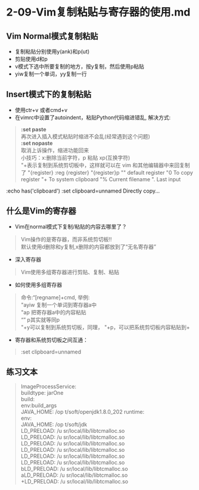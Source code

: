 # 2-09-Vim复制粘贴与寄存器的使用.md

## Vim Normal模式复制粘贴
- 复制粘贴分别使用y(ank)和p(ut)
- 剪贴使用d和p
- v模式下选中所要复制的地方，按y复制，然后使用p粘贴
- yiw复制一个单词，yy复制一行  

## Insert模式下的复制粘贴
- 使用ctr+v 或者cmd+v
- 在vimrc中设置了autoindent，粘贴Python代码缩进错乱, 解决方式:
>  **:set paste**                                                     
再次进入插入模式粘贴时缩进不会乱(经常遇到这个问题)  
**:set nopaste**  
取消上诉操作，缩进功能回来  
小技巧：x:删除当前字符，p 粘贴 xp(互换字符)    
"+表示复制到系统剪切板中，这样就可以在 vim 和其他编辑器中来回复制了
"{register}
:reg {register}
"{register}p
"" default register
"0 To copy register
"+ To system clipboard
"% Current filename
". Last input

:echo has('clipboard')
:set clipboard=unnamed Directly copy...


## 什么是Vim的寄存器
- Vim在normal模式下复制/粘贴的内容去哪里了？ 
> Vim操作的是寄存器，而非系统剪切板!!  
默认使用d删除和y复制,x删除的内容都放到了“无名寄存器”  

- 深入寄存器
> Vim使用多组寄存器进行剪贴、复制、粘贴


- 如何使用多组寄存器
> 命令:“[regname]+cmd, 举例:  
"ayiw 复制一个单词到寄存器a中  
"ap 把寄存器a中的内容粘贴  
“” p其实就等同p  
"+y可以复制到系统剪切板，同理， "+p，可以把系统剪切板内容粘贴到+

- 寄存器和系统剪切板之间互通：
> :set clipboard=unnamed



## 练习文本
> ImageProcessService:  
  buildtype: jarOne   
  build:              
    env:build_args    
      JAVA_HOME: /op  t/soft/openjdk1.8.0_202
  runtime:            
    env:              
      JAVA_HOME: /op  t/soft/jdk                     
      LD_PRELOAD: /u  sr/local/lib/libtcmalloc.so    
      LD_PRELOAD: /u  sr/local/lib/libtcmalloc.so    
      LD_PRELOAD: /u  sr/local/lib/libtcmalloc.so    
      LD_PRELOAD: /u  sr/local/lib/libtcmalloc.so    
      LD_PRELOAD: /u  sr/local/lib/libtcmalloc.so    
      LD_PRELOAD: /u  sr/local/lib/libtcmalloc.so    
      bLD_PRELOAD: /u  sr/local/lib/libtcmalloc.so   
      aLD_PRELOAD: /u  sr/local/lib/libtcmalloc.so   
      +LD_PRELOAD: /u  sr/local/lib/libtcmalloc.so   
                      

